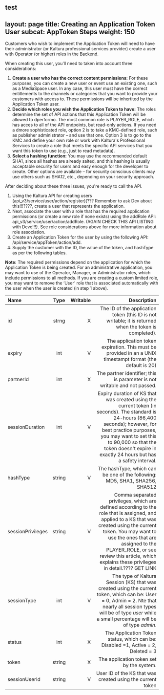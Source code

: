 test
---
layout: page
title: Creating an Application Token User
subcat: AppToken Steps
weight: 150
---

Customers who wish to implement the Application Token will need to have their administrator (or Kaltura professional services provider) create a user with Operator (or higher) roles in the Backend.

When creating this user, you'll need to taken into account three considerations:

1. **Create a user who has the correct content permissions:** For these purposes, you can create a new user or event use an existing one, such as a MediaSpace user. In any case, this user must have the correct entitlements to the channels or categories that you want to provide your customers with access to. These permissions  will be inhertited by the Application Token user. 
2. **Decide which roles you wish the Application Token to have:** The roles determine the set of API actions that this Application Token will be allowed to dperformo. The most common role is PLAYER_ROLE, which has acces to all of the API endpoints, but read-only actions. If you need a dmore sophisticated role, option 2 is to  take a KMC-defined role, such as publisher administrator – and use that one. Option 3 is to go to the KMC and define your own role or work with Kaltura's Professional Services to create a role that meets the specific API services that you want this token to use (e.g., just to read metadata).
3. **Select a hashing function:** You may use the recommended default SHA1, since all hashes are already salted, and this hashing is usually acceptable security for users and easy enough for the developer to create. Other options are available – for security conscious clients may use others such as SHA12, etc., depending on your security approach.

After deciding about these three issues, you're ready to call the API.

1.	Using the Kaltura API for creating users (api_v3/service/user/action/register)(??? Remember to ask Dev about this!!!????, create a user that represents the application.
2.	Next, associate the user with a role that has the required application permissions (or create a new role if none exists) using the addRole API: api_v3/service/user/action/addRole. (AGAIN CHECK THIS API LISTING with Deve!!!}. See role considerations above for more information about role association.
3.	Create an Application Token for the user by using the following API: /api/service/appToken/action/add.
4.	Supply the customer with the ID, the value of the token, and hashType as per the following tables.

**Note:** The required permissions depend on the application for which the Application Token is being created. For an administrative application, you may want to use of the Operator, Manager, or Administrator roles, which include permissions to all methods. If you are creating a custom limited role, you may want to remove the ‘User’ role that is associated automatically with the user when the user is created (in step 1 above).


| Name        | Type | Writable | Description|
|:------------ |:------------------:|------------------:|------------------:|
| id  | strng | X         |The ID of the application token (this ID is not writable; it is returned when the token is completed).  | 
| expiry  | int | V         |	The application token expiration. This must be provided in an a UNIX timestampt format (the default is 20) | 
| partnerId  | int | X         |	The partner identifier; this is parameter is not writable and not passed. | 
| sessionDuration  | int | V         |	Expiry duration of KS that was created using the current token (in seconds). The standard is 24-hours (86,400 seconds); however, for best practice purposes, you may want to set this to 90,000 so that the token doesn't expire in exactly 24 hours but has a safety interval. | 
| hashType  | string | V         |	The hashType, which can be one of the following:	MD5, SHA1, SHA256, SHA512| 
| sessionPrivileges  | string | V         |	Comma separated privileges, which are defined according to the role that is assigned, and applied to a KS that was created using the current token. You may want to use the ones that are assigned to the PLAYER_ROLE, or see review this article, which explains these privileges in detail.???? GET LINK |
| sessionType  | int | V         |	The type of Kaltura Session (KS) that was created using the current token, which can be: User = 0, Admin = 2. Nte that nearly all session types will be of type *user* while a small percentage will be of type *admin*.|
| status  | int | X         | The Application Token status, which can be: Disabled =1, Active = 2, Deleted = 3 |
| token  | string | X         |	The application token  set by the system. | 
| sessionUserId  | string | V         |	User ID of the KS that was created using the current token  | 

